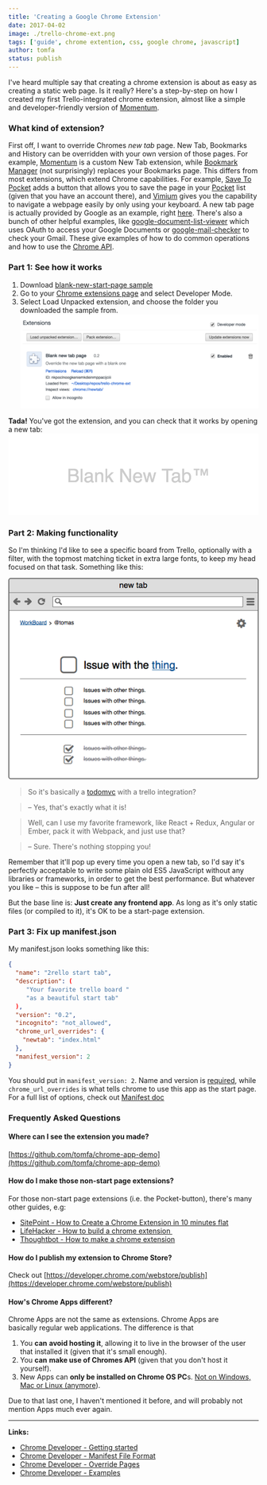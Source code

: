 ```yaml
---
title: 'Creating a Google Chrome Extension'
date: 2017-04-02
image: ./trello-chrome-ext.png
tags: ['guide', chrome extention, css, google chrome, javascript]
author: tomfa
status: publish
---
```


I've heard multiple say that creating a chrome extension is about as easy as creating a static web page. Is it really? Here's a step-by-step on how I created my first Trello-integrated chrome extension, almost like a simple and developer-friendly version of [Momentum](https://momentumdash.com/).

### **What kind of extension?**

First off, I want to override Chromes _new tab_ page. New Tab, Bookmarks and History can be overridden with your own version of those pages. For example, [Momentum](https://chrome.google.com/webstore/detail/momentum/laookkfknpbbblfpciffpaejjkokdgca?hl=en) is a custom New Tab extension, while [Bookmark Manager](https://chrome.google.com/webstore/detail/bookmark-manager/gmlllbghnfkpflemihljekbapjopfjik/related?hl=en) (not surprisingly) replaces your Bookmarks page. This differs from most extensions, which extend Chrome capabilities. For example, [Save To Pocket](https://chrome.google.com/webstore/detail/save-to-pocket/niloccemoadcdkdjlinkgdfekeahmflj?hl=en) adds a button that allows you to save the page in your [Pocket](https://getpocket.com/a/) list (given that you have an account there), and [Vimium](https://chrome.google.com/webstore/detail/vimium/dbepggeogbaibhgnhhndojpepiihcmeb?hl=en) gives you the capability to navigate a webpage easily by only using your keyboard. A new tab page is actually provided by Google as an example, right [here](https://developer.chrome.com/extensions/samples#blank-new-tab-page). There's also a bunch of other helpful examples, like [google-document-list-viewer](https://developer.chrome.com/extensions/samples#google-document-list-viewer) which uses OAuth to access your Google Documents or [google-mail-checker](https://developer.chrome.com/extensions/samples#google-mail-checker) to check your Gmail. These give examples of how to do common operations and how to use the [Chrome API](https://developer.chrome.com/extensions/api_index).

### Part 1: See how it works

1.  Download [blank-new-start-page sample](https://developer.chrome.com/extensions/samples#blank-new-tab-page)
2.  Go to your [Chrome extensions page](chrome://extensions/) and select Developer Mode.
3.  Select Load Unpacked extension, and choose the folder you downloaded the sample from. ![](./Screen-Shot-2017-03-31-at-10.00.59.png)

**Tada!** You've got the extension, and you can check that it works by opening a new tab: ![Blank new page extension](./Screen-Shot-2017-03-31-at-10.07.17.png)

### Part 2: Making functionality

So I'm thinking I'd like to see a specific board from Trello, optionally with a filter, with the topmost matching ticket in extra large fonts, to keep my head focused on that task. Something like this:

![](./trello-chrome-ext.png)

> So it's basically a [todomvc](http://todomvc.com/) with a trello integration?

> – Yes, that's exactly what it is!

> Well, can I use my favorite framework, like React + Redux, Angular or Ember, pack it with Webpack, and just use that?

> – Sure. There's nothing stopping you!

Remember that it'll pop up every time you open a new tab, so I'd say it's perfectly acceptable to write some plain old ES5 JavaScript without any libraries or frameworks, in order to get the best performance. But whatever you like – this is suppose to be fun after all!

But the base line is: **Just create any frontend app**. As long as it's only static files (or compiled to it), it's OK to be a start-page extension.

### Part 3: Fix up manifest.json

My manifest.json looks something like this:

```json
{
  "name": "2rello start tab",
  "description": (
     "Your favorite trello board "
     "as a beautiful start tab"
  ),
  "version": "0.2",
  "incognito": "not_allowed",
  "chrome_url_overrides": {
    "newtab": "index.html"
  },
  "manifest_version": 2
}
```

You should put in `manifest_version: 2`. Name and version is [required](https://developer.chrome.com/extensions/manifest), while `chrome_url_overrides` is what tells chrome to use this app as the start page. For a full list of options, check out [Manifest doc](https://developer.chrome.com/extensions/manifest)

### Frequently Asked Questions

#### Where can I see the extension you made?

[https://github.com/tomfa/chrome-app-demo](https://github.com/tomfa/chrome-app-demo)

#### How do I make those non-start page extensions?

For those non-start page extensions (i.e. the Pocket-button), there's many other guides, e.g:

- [SitePoint - How to Create a Chrome Extension in 10 minutes flat](https://www.sitepoint.com/create-chrome-extension-10-minutes-flat/)
- [LifeHacker - How to build a chrome extension ](http://lifehacker.com/5857721/how-to-build-a-chrome-extension)
- [Thoughtbot - How to make a chrome extension](https://robots.thoughtbot.com/how-to-make-a-chrome-extension)

#### How do I publish my extension to Chrome Store?

Check out [https://developer.chrome.com/webstore/publish](https://developer.chrome.com/webstore/publish)

#### How's Chrome Apps different?

Chrome Apps are not the same as extensions. Chrome Apps are basically regular web applications. The difference is that

1.  You **can** **avoid hosting it**, allowing it to live in the browser of the user that installed it (given that it's small enough).
2.  You **can** **make use of Chromes API** (given that you don't host it yourself).
3.  New Apps can **only be installed on Chrome OS PC**s. [Not on Windows, Mac or Linux (anymore](https://blog.chromium.org/2016/08/from-chrome-apps-to-web.html)).

Due to that last one, I haven't mentioned it before, and will probably not mention Apps much ever again.

---

**Links:**

- [Chrome Developer - Getting started](https://developer.chrome.com/extensions/getstarted)
- [Chrome Developer - Manifest File Format](https://developer.chrome.com/extensions/manifest)
- [Chrome Developer - Override Pages](https://developer.chrome.com/extensions/override)
- [Chrome Developer - Examples](https://developer.chrome.com/extensions/samples)
